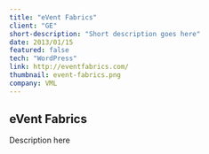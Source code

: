 ```yaml
---
title: "eVent Fabrics"
client: "GE"
short-description: "Short description goes here"
date: 2013/01/15
featured: false
tech: "WordPress"
link: http://eventfabrics.com/
thumbnail: event-fabrics.png
company: VML
---
```


## eVent Fabrics

Description here

